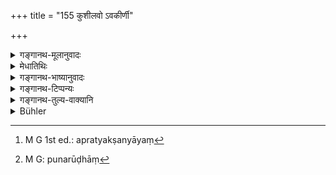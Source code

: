 +++
title = "155 कुशीलवो ऽवकीर्णी"

+++

<details><summary>गङ्गानथ-मूलानुवादः</summary>

An actor, one who has broken the vows of continence, the husband of a Śūdra woman, the son of a re-married woman, one who has only one eye, and he in whose house lives the paramour.—(155)
</details>

<details><summary>मेधातिथिः</summary>

चारणनटनर्तकगायनादयः **कुशीलवाः** । **अवकीर्णी** विप्लुतब्रह्मचर्यः । **वृषली** शूद्रा तस्याः **पतिः** । असत्याम् अन्यस्यां[^२८०] च मन्यन्ते । वृषल्या एव च यः पतिः, यस्य द्विजातिभार्या नास्ति । 


[^२८०]:
     M G 1st ed.: apratyakṣanyāyaṃ

- कुत एतत् ।

- प्रकरणान्तरे विगर्हिताचारसंग्रहं श्रूयते "एतान् विगर्हिताचारान्" (म्ध् ३.१५७) इति । शूद्राविवाहश् च सर्वेषाम् अनुज्ञातत्वात्, न गर्हितः । स च कृतसजातीयापरिणयनस्यानुज्ञातः । अतो ऽसत्यां सजातीयायां वृषल्या भर्ता प्रतिषिध्यते अत्र ।

- **पौनर्भवः** । पुनर्भूः पुनरूढा[^२८१] । वक्ष्यति नवमे ऽध्याये "पत्या वा परित्यक्ता" (म्ध् ९.१७५) इति । **काण** एकेनाक्ष्णा विकलः । **यस्य च उपपतिर्** जायाजारो ऽवस्थितायां भार्यायाम् अस्ति । उपेक्षया निन्द्यते । तद् उक्तं "अन्नादे भ्रूणहा मार्ष्टि पत्यौ भार्यापचारिणी" (म्ध् ८.३१७) इति ॥ ३.१४५ ॥


[^२८१]:
     M G: punarūḍhāṃ
</details>

<details><summary>गङ्गानथ-भाष्यानुवादः</summary>

Bards, dramatic performers, dancers and singers are called ‘actors.’

‘*One who has broken the vows of continence*’—necessary for the student.

The term ‘*vṛṣalī*’ stands for the *śūdra* woman; her ‘*husband*.’ People think that this refers to a case where there is no other wife; the meaning being ‘he who is the husband of the Śūdra woman alone, he who has no wife of any twice-born caste.’

“Whence is this sense got at?”

In another connection, we find a recapitulation of reprehensible practices, where we read—‘these are men addicted to reprehensible practices’ (167); the mere marrying of a *Śūdra* woman, which is sanctioned by all, is not ‘reprehensible;’ but it has been sanctioned only for one who has already married a wife of the same caste as himself. Hence, what is excluded here is that husband of the Śūdra woman who has no wife of the same caste as himself.

‘*The son of a re-married woman*;’—‘*punarbhūḥ*’ is the remarried woman; described under Discourse 9, in the verse ‘she who has been abandoned by her husband, etc.’ (9.175).

‘*Who has only one eye*’—whose one eye is maimed.

‘*He in whose house lives the paramour*,’—*i.e*., the paramour of his lawfully wedded wife. Such a man is despised by reason of his tolerating such a thing. It is said below (8.317)—‘The abortionist transmits bis guilt to him who feeds him, and the misbehaved wife transmits hers to her husband.’—(155)
</details>

<details><summary>गङ्गानथ-टिप्पन्यः</summary>

This verse is quoted in *Parāśaramādhava* (Ācāra, p. 687), which (on p.
693) adds the following notes:—‘*Kuśīlava*’ stands for ‘singers and
others,’—‘*Vṛṣalīpati*’ is ‘the husband of a girl who attained puberty
before marriage;’—that person also is to be excluded in whose house a
paramour of his wife’s lives constantly;—in *Hemādri* (Śrāddha, p.
481);—and in *Śrāddhakriyākaumudī* (p. 40), which explains ‘*Kuśīlavaḥ*’
as ‘dancer’.
</details>

<details><summary>गङ्गानथ-तुल्य-वाक्यानि</summary>

**(verses 3.150-166)  
**

See Comparative notes for [Verse
3.150].
</details>

<details><summary>Bühler</summary>

155	An actor or singer, one who has broken the vow of studentship, one whose (only or first) wife is a Sudra female, the son of a remarried woman, a one-eyed man, and he in whose house a paramour of his wife (resides);
</details>
